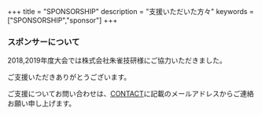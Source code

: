 +++
title = "SPONSORSHIP"
description = "支援いただいた方々"
keywords = ["SPONSORSHIP","sponsor"]
+++

### スポンサーについて

2018,2019年度大会では株式会社朱雀技研様にご協力いただきました。

ご支援いただきありがとうございます。

ご支援についてお問い合わせは、[CONTACT](/contact/)に記載のメールアドレスからご連絡お願い申し上げます。